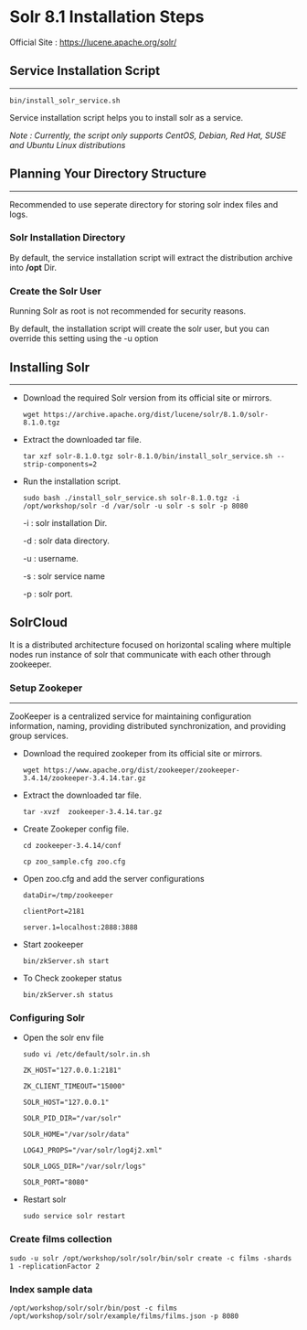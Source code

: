 # Solr 8.1 Installation Steps

Official Site : https://lucene.apache.org/solr/

## Service Installation Script
-----------------------
`bin/install_solr_service.sh`

Service installation script helps you to install solr as a service.

*Note : Currently, the script only supports CentOS, Debian, Red Hat, SUSE and Ubuntu Linux distributions*

## Planning Your Directory Structure
-----------------------
Recommended to use seperate directory for storing solr index files and logs.

### Solr Installation Directory

By default, the service installation script will extract the distribution archive into **/opt** Dir.

### Create the Solr User

Running Solr as root is not recommended for security reasons.

By default, the installation script will create the solr user, but you can override this setting using the -u option


## Installing Solr
------------------

* Download the required Solr version from its official site or mirrors.

    `wget https://archive.apache.org/dist/lucene/solr/8.1.0/solr-8.1.0.tgz`



* Extract the downloaded tar file.

    `tar xzf solr-8.1.0.tgz solr-8.1.0/bin/install_solr_service.sh --strip-components=2`

* Run the installation script.

    `sudo bash ./install_solr_service.sh solr-8.1.0.tgz -i /opt/workshop/solr -d /var/solr -u solr -s solr -p 8080`

    -i : solr installation Dir.

    -d : solr data directory.
     
    -u : username.

    -s : solr service name 

    -p : solr port.

## SolrCloud 

It is a distributed architecture focused on horizontal scaling where multiple nodes run instance of solr that communicate with each other through zookeeper.

### Setup Zookeper
------------------

ZooKeeper is a centralized service for maintaining configuration information, naming, providing distributed synchronization, and providing group services. 

* Download the required zookeper from its official site or mirrors.

    `wget https://www.apache.org/dist/zookeeper/zookeeper-3.4.14/zookeeper-3.4.14.tar.gz`

* Extract the downloaded tar file.

    `tar -xvzf  zookeeper-3.4.14.tar.gz`

*   Create Zookeper config file.

    `cd zookeeper-3.4.14/conf`

    `cp zoo_sample.cfg zoo.cfg`

*   Open zoo.cfg and add the server configurations
    ```
    dataDir=/tmp/zookeeper

    clientPort=2181

    server.1=localhost:2888:3888
    ```

*   Start zookeeper

    `bin/zkServer.sh start`
*   To Check zookeper status
    
    `bin/zkServer.sh status`

### Configuring Solr

* Open the solr env file

    `sudo vi /etc/default/solr.in.sh`
    ```
    ZK_HOST="127.0.0.1:2181"
    
    ZK_CLIENT_TIMEOUT="15000"
    
    SOLR_HOST="127.0.0.1"
    
    SOLR_PID_DIR="/var/solr"
    
    SOLR_HOME="/var/solr/data"
    
    LOG4J_PROPS="/var/solr/log4j2.xml"
    
    SOLR_LOGS_DIR="/var/solr/logs"
    
    SOLR_PORT="8080"
    ```

* Restart solr

    `sudo service solr restart`

### Create films collection
  
  `sudo -u solr /opt/workshop/solr/solr/bin/solr create -c films -shards 1 -replicationFactor 2`

### Index sample data

  `/opt/workshop/solr/solr/bin/post -c films /opt/workshop/solr/solr/example/films/films.json -p 8080`

